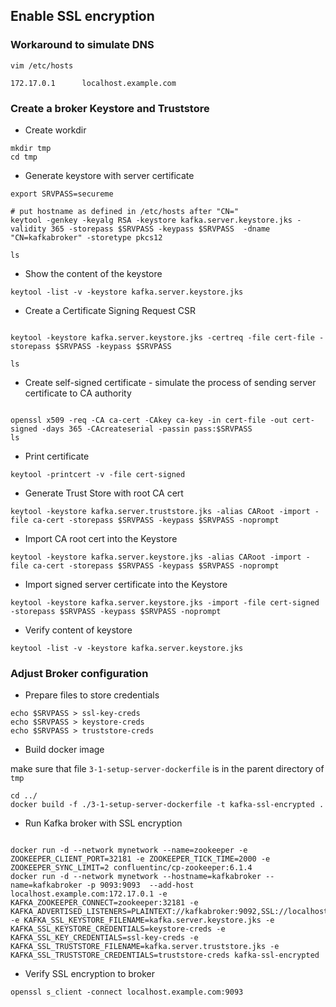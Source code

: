 ## Enable SSL encryption

### Workaround to simulate DNS 

```text
vim /etc/hosts

172.17.0.1      localhost.example.com
```

### Create a broker Keystore and Truststore

* Create workdir

```text
mkdir tmp
cd tmp
```

* Generate keystore with server certificate

```text
export SRVPASS=secureme

# put hostname as defined in /etc/hosts after "CN="
keytool -genkey -keyalg RSA -keystore kafka.server.keystore.jks -validity 365 -storepass $SRVPASS -keypass $SRVPASS  -dname "CN=kafkabroker" -storetype pkcs12

ls
```

* Show the content of the keystore

```text
keytool -list -v -keystore kafka.server.keystore.jks
```

* Create a Certificate Signing Request CSR

```text

keytool -keystore kafka.server.keystore.jks -certreq -file cert-file -storepass $SRVPASS -keypass $SRVPASS

ls

```


* Create self-signed certificate - simulate the process of sending server certificate to CA authority

```text

openssl x509 -req -CA ca-cert -CAkey ca-key -in cert-file -out cert-signed -days 365 -CAcreateserial -passin pass:$SRVPASS
ls

```

* Print certificate

```text
keytool -printcert -v -file cert-signed

```

* Generate Trust Store with root CA cert

```text
keytool -keystore kafka.server.truststore.jks -alias CARoot -import -file ca-cert -storepass $SRVPASS -keypass $SRVPASS -noprompt

```

* Import CA root cert into the Keystore

```text
keytool -keystore kafka.server.keystore.jks -alias CARoot -import -file ca-cert -storepass $SRVPASS -keypass $SRVPASS -noprompt
```

* Import signed server certificate into the Keystore

```text
keytool -keystore kafka.server.keystore.jks -import -file cert-signed -storepass $SRVPASS -keypass $SRVPASS -noprompt

```

* Verify content of keystore
```text
keytool -list -v -keystore kafka.server.keystore.jks

```

### Adjust Broker configuration  

* Prepare files to store credentials

```text
echo $SRVPASS > ssl-key-creds
echo $SRVPASS > keystore-creds
echo $SRVPASS > truststore-creds
```

* Build docker image

make sure that file `3-1-setup-server-dockerfile` is in the parent directory of `tmp` 

```text
cd ../
docker build -f ./3-1-setup-server-dockerfile -t kafka-ssl-encrypted .

```

* Run Kafka broker with SSL encryption

```text

docker run -d --network mynetwork --name=zookeeper -e ZOOKEEPER_CLIENT_PORT=32181 -e ZOOKEEPER_TICK_TIME=2000 -e ZOOKEEPER_SYNC_LIMIT=2 confluentinc/cp-zookeeper:6.1.4
docker run -d --network mynetwork --hostname=kafkabroker --name=kafkabroker -p 9093:9093  --add-host localhost.example.com:172.17.0.1 -e KAFKA_ZOOKEEPER_CONNECT=zookeeper:32181 -e KAFKA_ADVERTISED_LISTENERS=PLAINTEXT://kafkabroker:9092,SSL://localhost.example.com:9093 -e KAFKA_SSL_KEYSTORE_FILENAME=kafka.server.keystore.jks -e KAFKA_SSL_KEYSTORE_CREDENTIALS=keystore-creds -e KAFKA_SSL_KEY_CREDENTIALS=ssl-key-creds -e KAFKA_SSL_TRUSTSTORE_FILENAME=kafka.server.truststore.jks -e KAFKA_SSL_TRUSTSTORE_CREDENTIALS=truststore-creds kafka-ssl-encrypted

```

* Verify SSL encryption to broker

```text
openssl s_client -connect localhost.example.com:9093
```
